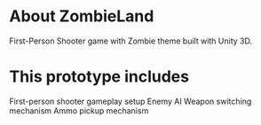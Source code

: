 # About ZombieLand
First-Person Shooter game with Zombie theme built with Unity 3D.

# This prototype includes
First-person shooter gameplay setup
Enemy AI
Weapon switching mechanism
Ammo pickup mechanism
